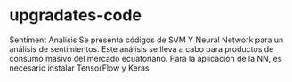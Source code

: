 # upgradates-code
Sentiment Analisis
Se presenta códigos de SVM Y Neural Network para un análisis de sentimientos.
Este análisis se lleva a cabo para productos de consumo masivo del mercado ecuatoriano.
Para la aplicación de la NN, es necesario instalar TensorFlow y Keras
